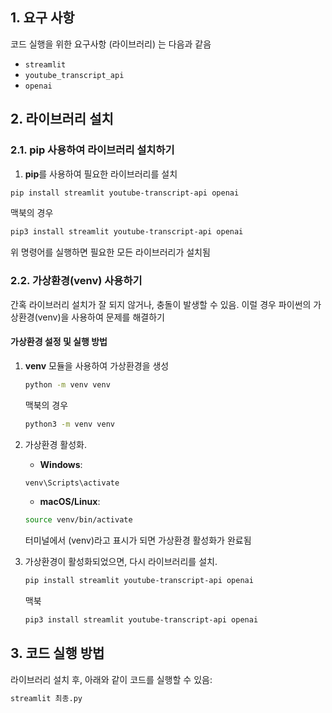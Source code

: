 
## 1. 요구 사항

코드 실행을 위한 요구사항 (라이브러리) 는 다음과 같음

- `streamlit`
- `youtube_transcript_api`
- `openai`

## 2. 라이브러리 설치

### 2.1. pip 사용하여 라이브러리 설치하기

1. **pip**를 사용하여 필요한 라이브러리를 설치

```bash
pip install streamlit youtube-transcript-api openai
```

맥북의 경우
```bash
pip3 install streamlit youtube-transcript-api openai
```


위 명령어를 실행하면 필요한 모든 라이브러리가 설치됨

### 2.2. 가상환경(venv) 사용하기

간혹 라이브러리 설치가 잘 되지 않거나, 충돌이 발생할 수 있음. 이럴 경우 파이썬의 가상환경(venv)을 사용하여 문제를 해결하기

#### 가상환경 설정 및 실행 방법

1. **venv** 모듈을 사용하여 가상환경을 생성

   ```bash
   python -m venv venv
   ```
   
   맥북의 경우
   ```bash
   python3 -m venv venv
   ```

2. 가상환경 활성화.

   - **Windows**:

   ```bash
   venv\Scripts\activate
   ```

   - **macOS/Linux**:

   ```bash
   source venv/bin/activate
   ```

   터미널에서 (venv)라고 표시가 되면 가상환경 활성화가 완료됨

3. 가상환경이 활성화되었으면, 다시 라이브러리를 설치.

   ```bash
   pip install streamlit youtube-transcript-api openai
   ```
   맥북
   ```bash
   pip3 install streamlit youtube-transcript-api openai
   ```


## 3. 코드 실행 방법

라이브러리 설치 후, 아래와 같이 코드를 실행할 수 있음:

```bash
streamlit 최종.py
```
